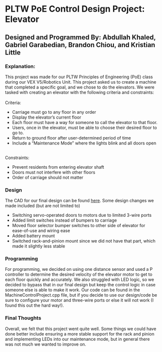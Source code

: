<h1>PLTW PoE Control Design Project: Elevator </h1>
<h2>Designed and Programmed By: Abdullah Khaled, Gabriel Garabedian, Brandon Chiou, and Kristian Little </h2>

<h3>Explanation:</h3>
This project was made for our PLTW Principles of Engineering (PoE) class during our VEX V5/Robotics Unit. 
This project asked us to create a machine that completed a specific goal, and we chose to do the elevators. We were tasked with creating an elevator with the following criteria and constraints:
<br><br>
Criteria:
<ul>
<li>Carriage must go to any floor in any order</li>
<li>Display the elevator’s current floor</li>
<li>Each floor must have a way for someone to call the elevator to that floor.</li>
<li>Users, once in the elevator, must be able to choose their desired floor to go to.</li>
<li>Return to ground floor after user-determined period of time</li>
<li>Include a “Maintenance Mode” where the lights blink and all doors open</li>
</ul>
<br>
Constraints:
<ul>
<li>Prevent residents from entering elevator shaft</li>
<li>Doors must not interfere with other floors</li>
<li>Order of carriage should not matter</li>
</ul>

<h3>Design</h3>
The CAD for our final design can be found <a href="https://cad.onshape.com/documents/7fc7cdf066143723a8bdc489/w/654f85b88952b507438878c5/e/f4604c28202e600802e5376b?renderMode=0&uiState=67da0cb376fb087c0d7d7448">here</a>. Some design changes we made included (but are not limited to)
<ul>
  <li>Switching servo-operated doors to motors due to limited 3-wire ports</li>
  <li>Added limit switches instead of bumpers to carriage</li>
  <li>Moved floor selector bumper switches to other side of elevator for ease-of-use and wiring ease</li>
  <li>Added battery mount</li>
  <li>Switched rack-and-pinion mount since we did not have that part, which made it slightly less stable</li>
</ul>

<h3>Programming</h3>
For programming, we decided on using one distance sensor and used a P controller to determine the desired velocity of the elevator motor to get to each floor quickly and accurately.
We also struggled with LED logic, so we decided to bypass that in our final design but keep the control logic in case someone else is able to make it work. Our code can be found in the
MachineControlProject.cpp file, but if you decide to use our design/code be sure to configure your motor and three-wire ports or else it will not work (I found this out the hard way!).

<h3>Final Thoughts</h3>
Overall, we felt that this project went quite well. Some things we could have done better include ensuring a more stable support for the rack and pinion and implementing LEDs into
our maintenance mode, but in general there was not much we wanted to improve on.
